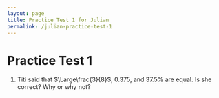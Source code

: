 ```yaml
---
layout: page
title: Practice Test 1 for Julian
permalink: /julian-practice-test-1
---
```


# Practice Test 1
1. Titi said that $\Large\frac{3}{8}$, 0.375, and 37.5% are equal. Is she correct? Why or why not?


